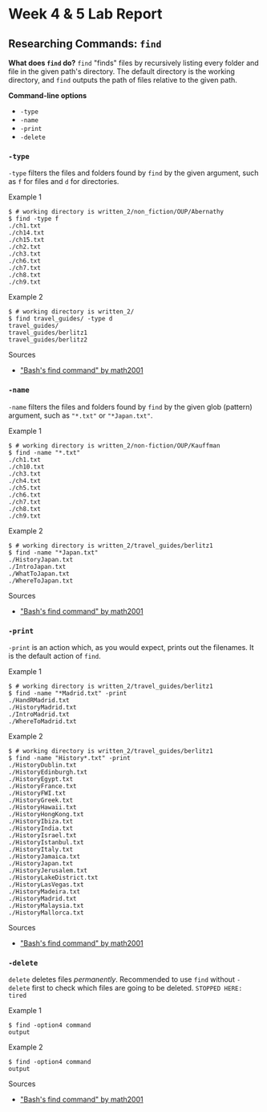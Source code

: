 # Week 4 & 5 Lab Report

## Researching Commands: `find`

**What does `find` do?**
`find` "finds" files by recursively listing every folder and file in the given path's directory. The default directory is the working directory, and `find` outputs the path of files relative to the given path.

__Command-line options__
* `-type`
* `-name`
* `-print`
* `-delete`

### `-type`

`-type` filters the files and folders found by `find` by the given argument, such as `f` for files and `d` for directories.

Example 1
```
$ # working directory is written_2/non_fiction/OUP/Abernathy
$ find -type f
./ch1.txt
./ch14.txt
./ch15.txt
./ch2.txt
./ch3.txt
./ch6.txt
./ch7.txt
./ch8.txt
./ch9.txt
```

Example 2
```
$ # working directory is written_2/
$ find travel_guides/ -type d
travel_guides/
travel_guides/berlitz1
travel_guides/berlitz2
```

Sources
* ["Bash's find command" by math2001](https://math2001.github.io/article/bashs-find-command/)

### `-name`

`-name` filters the files and folders found by `find` by the given glob (pattern) argument, such as `"*.txt"` or `"*Japan.txt"`.

Example 1
```
$ # working directory is written_2/non-fiction/OUP/Kauffman
$ find -name "*.txt"
./ch1.txt
./ch10.txt
./ch3.txt
./ch4.txt
./ch5.txt
./ch6.txt
./ch7.txt
./ch8.txt
./ch9.txt
```

Example 2
```
$ # working directory is written_2/travel_guides/berlitz1
$ find -name "*Japan.txt"
./HistoryJapan.txt
./IntroJapan.txt
./WhatToJapan.txt
./WhereToJapan.txt
```

Sources
* ["Bash's find command" by math2001](https://math2001.github.io/article/bashs-find-command/)

### `-print`

`-print` is an action which, as you would expect, prints out the filenames. It is the default action of `find`.

Example 1
```
$ # working directory is written_2/travel_guides/berlitz1
$ find -name "*Madrid.txt" -print
./HandRMadrid.txt
./HistoryMadrid.txt
./IntroMadrid.txt
./WhereToMadrid.txt
```

Example 2
```
$ # working directory is written_2/travel_guides/berlitz1
$ find -name "History*.txt" -print
./HistoryDublin.txt
./HistoryEdinburgh.txt
./HistoryEgypt.txt
./HistoryFrance.txt
./HistoryFWI.txt
./HistoryGreek.txt
./HistoryHawaii.txt
./HistoryHongKong.txt
./HistoryIbiza.txt
./HistoryIndia.txt
./HistoryIsrael.txt
./HistoryIstanbul.txt
./HistoryItaly.txt
./HistoryJamaica.txt
./HistoryJapan.txt
./HistoryJerusalem.txt
./HistoryLakeDistrict.txt
./HistoryLasVegas.txt
./HistoryMadeira.txt
./HistoryMadrid.txt
./HistoryMalaysia.txt
./HistoryMallorca.txt
```

Sources
* ["Bash's find command" by math2001](https://math2001.github.io/article/bashs-find-command/)

### `-delete`

`delete` deletes files *permanently*. Recommended to use `find` without `-delete` first to check which files are going to be deleted. `STOPPED HERE: tired`

Example 1
```
$ find -option4 command
output
```

Example 2
```
$ find -option4 command
output
```

Sources
* ["Bash's find command" by math2001](https://math2001.github.io/article/bashs-find-command/)